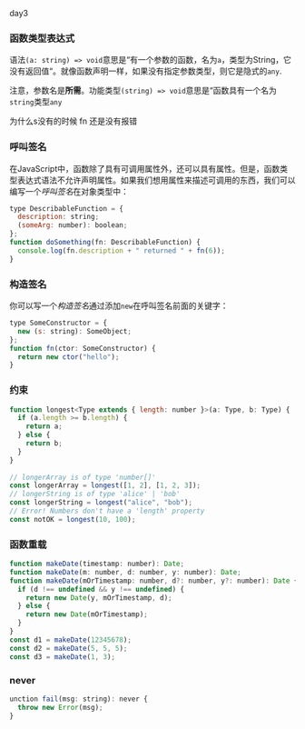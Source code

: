 day3

### 函数类型表达式

语法`(a: string) => void`意思是“有一个参数的函数，名为`a`，类型为String，它没有返回值“。就像函数声明一样，如果没有指定参数类型，则它是隐式的`any`. 

注意，参数名是**所需**。功能类型`(string) => void`意思是“函数具有一个名为`string`类型`any`

为什么s没有的时候 fn 还是没有报错

### 呼叫签名 

在JavaScript中，函数除了具有可调用属性外，还可以具有属性。但是，函数类型表达式语法不允许声明属性。如果我们想用属性来描述可调用的东西，我们可以编写一个*呼叫签名*在对象类型中： 

```javascript
type DescribableFunction = {
  description: string;
  (someArg: number): boolean;
};
function doSomething(fn: DescribableFunction) {
  console.log(fn.description + " returned " + fn(6));
}
```

### 构造签名 

你可以写一个*构造签名*通过添加`new`在呼叫签名前面的关键字： 

```javascript
type SomeConstructor = {
  new (s: string): SomeObject;
};
function fn(ctor: SomeConstructor) {
  return new ctor("hello");
}
```



### 约束 

```javascript
function longest<Type extends { length: number }>(a: Type, b: Type) {
  if (a.length >= b.length) {
    return a;
  } else {
    return b;
  }
}
 
// longerArray is of type 'number[]'
const longerArray = longest([1, 2], [1, 2, 3]);
// longerString is of type 'alice' | 'bob'
const longerString = longest("alice", "bob");
// Error! Numbers don't have a 'length' property
const notOK = longest(10, 100);
```

### 函数重载

```javascript
function makeDate(timestamp: number): Date;
function makeDate(m: number, d: number, y: number): Date;
function makeDate(mOrTimestamp: number, d?: number, y?: number): Date {
  if (d !== undefined && y !== undefined) {
    return new Date(y, mOrTimestamp, d);
  } else {
    return new Date(mOrTimestamp);
  }
}
const d1 = makeDate(12345678);
const d2 = makeDate(5, 5, 5);
const d3 = makeDate(1, 3);
```

### never

```javascript
unction fail(msg: string): never {
  throw new Error(msg);
}
```

